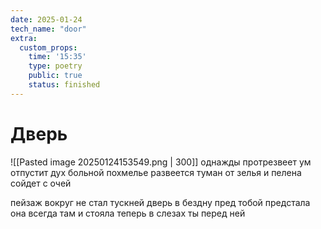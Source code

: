 ```yaml
---
date: 2025-01-24
tech_name: "door"
extra:
  custom_props:
    time: '15:35'
    type: poetry
    public: true
    status: finished
---
```

# Дверь
![[Pasted image 20250124153549.png | 300]]
однажды протрезвеет ум
отпустит дух больной похмелье
развеется туман от зелья
и пелена сойдет с очей

пейзаж вокруг не стал тускней
дверь в бездну пред тобой предстала
она всегда там и стояла
теперь в слезах ты перед ней

